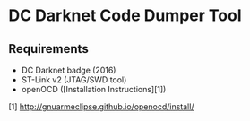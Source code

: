 # DC Darknet Code Dumper Tool

## Requirements
* DC Darknet badge (2016)
* ST-Link v2 (JTAG/SWD tool)
* openOCD ([Installation Instructions][1])

[1] http://gnuarmeclipse.github.io/openocd/install/
